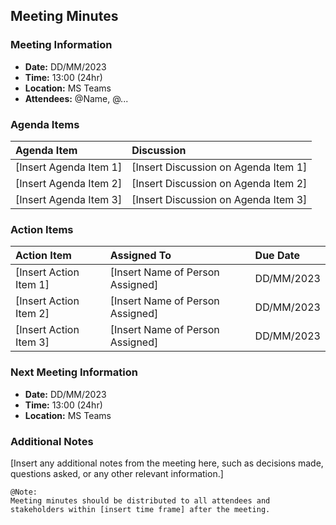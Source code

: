 ## Meeting Minutes
### Meeting Information
* **Date:** DD/MM/2023
* **Time:** 13:00 (24hr)
* **Location:** MS Teams
* **Attendees:** @Name, @...

### Agenda Items
|Agenda Item|Discussion|
|:-|:-|
|[Insert Agenda Item 1]|[Insert Discussion on Agenda Item 1]|
|[Insert Agenda Item 2]|[Insert Discussion on Agenda Item 2]|
|[Insert Agenda Item 3]|[Insert Discussion on Agenda Item 3]|

### Action Items
|Action Item|Assigned To|Due Date|
|:-|:-|:-|
|[Insert Action Item 1]|[Insert Name of Person Assigned]|DD/MM/2023|
|[Insert Action Item 2]|[Insert Name of Person Assigned]|DD/MM/2023|
|[Insert Action Item 3]|[Insert Name of Person Assigned]|DD/MM/2023|

### Next Meeting Information
* **Date:** DD/MM/2023
* **Time:** 13:00 (24hr)
* **Location:** MS Teams

### Additional Notes
[Insert any additional notes from the meeting here, such as decisions made, questions asked, or any other relevant information.]

```gherkin
@Note:
Meeting minutes should be distributed to all attendees and
stakeholders within [insert time frame] after the meeting.
```
